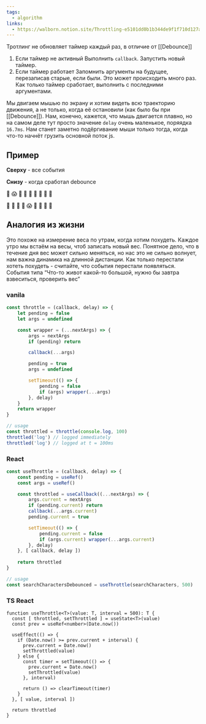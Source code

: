 ```yaml
---
tags:
  - algorithm
links:
  - https://walborn.notion.site/Throttling-e5101dd0b1b344de9f1f710d127a1b0c
---
```

Тротлинг не обновляет таймер каждый раз, в отличие от [[Debounce]]

1. Если таймер не активный Выполнить `callback`. Запустить новый таймер.
2. Если таймер работает Запомнить аргументы на будущее, перезаписав старые, если были. Это может происходить много раз. Как только таймер сработает, выполнить с последними аргументами.

Мы двигаем мышью по экрану и хотим видеть всю траекторию движения, а не только, когда её остановили (как было бы при [[Debounce]]). Нам, конечно, кажется, что мышь двигается плавно, но на самом деле тут просто значение `delay` очень маленькое, поряядка `16.7ms`. Нам станет заметно подёргивание мыши только тогда, когда что-то начнёт грузить основной поток js. 
## **Пример**

**Сверху** - все события

**Снизу** - когда сработал debounce

🥶 😱 🫥 🫥 🥹 🫥 🥵 🥳 🫥

🥶 🫥 🫥 🫥 😱 🫥 🫥 🫥 🥳

## Аналогия из жизни

Это похоже на измерение веса по утрам, когда хотим похудеть. Каждое утро мы встаём на весы, чтоб записать новый вес. Понятное дело, что в течение дня вес может сильно меняться, но нас это не сильно волнует, нам важна динамика на длинной дистанции. Как только перестали хотеть похудеть - считайте, что события перестали появляться. События типа “Что-то живот какой-то большой, нужно бы завтра взвеситься, проверить вес”
### vanila
```js
const throttle = (callback, delay) => {
	let pending = false
	let args = undefined

	const wrapper = (...nextArgs) => {
		args = nextArgs
		if (pending) return

		callback(...args)

		pending = true
		args = undefined

		setTimeout(() => {
			pending = false
			if (args) wrapper(...args)
		}, delay)
	}
	return wrapper
}

// usage
const throttled = throttle(console.log, 100)
throttled('log') // logged immediately
throttled('log') // logged at t = 100ms
```
### React
```jsx
const useThrottle = (callback, delay) => {
	const pending = useRef()
	const args = useRef()

	const throttled = useCallback((...nextArgs) => {
		args.current = nextArgs
		if (pending.current) return
		callback(...args.current)
		pending.current = true

		setTimeout(() => {
			pending.current = false
			if (args.current) wrapper(...args.current)
		}, delay)
	}, [ callback, delay ])
	
	return throttled
}

// usage
const searchCharactersDebounced = useThrottle(searchCharacters, 500)
```

### TS React
```tsx
function useThrottle<T>(value: T, interval = 500): T {
  const [ throttled, setThrottled ] = useState<T>(value)
  const prev = useRef<number>(Date.now())

  useEffect(() => {
    if (Date.now() >= prev.current + interval) {
      prev.current = Date.now()
      setThrottled(value)
    } else {
      const timer = setTimeout(() => {
        prev.current = Date.now()
        setThrottled(value)
      }, interval)

      return () => clearTimeout(timer)
    }
  }, [ value, interval ])

  return throttled
}
```
